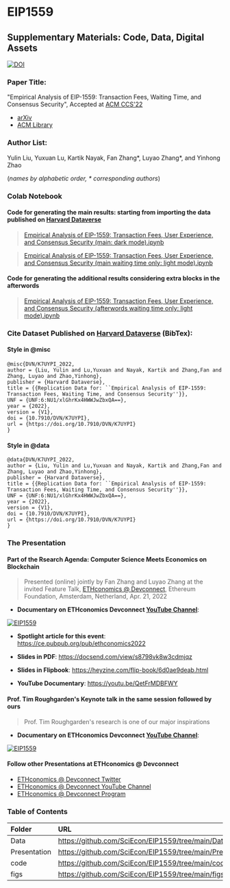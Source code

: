 # EIP1559
## Supplementary Materials: Code, Data, Digital Assets
[![DOI](https://zenodo.org/badge/DOI/10.5281/zenodo.6478038.svg)](https://doi.org/10.5281/zenodo.6478038)
### Paper Title:

"Empirical Analysis of EIP-1559: Transaction Fees, Waiting Time, and Consensus Security", Accepted at [ACM CCS'22](https://www.sigsac.org/ccs/CCS2022/call-for-papers.html)

- [arXiv](https://arxiv.org/abs/2201.05574)
- [ACM Library](https://dl.acm.org/doi/10.1145/3548606.3559341)

### Author List:

Yulin Liu, Yuxuan Lu, Kartik Nayak, Fan Zhang\*, Luyao Zhang\*, and Yinhong Zhao

(*names by alphabetic order, \* corresponding authors*)

### Colab Notebook
#### Code for generating the main results: starting from importing the data published on [Harvard Dataverse](https://doi.org/10.7910/DVN/K7UYPI)
> [Empirical Analysis of EIP-1559: Transaction Fees, User Experience, and Consensus Security (main: dark mode).ipynb](https://colab.research.google.com/drive/1ZCklHeCyWwR07F9arfrLvboNDCDhbzm3?usp=sharing)

> [Empirical Analysis of EIP-1559: Transaction Fees, User Experience, and Consensus Security (main waiting time only: light mode).ipynb](https://colab.research.google.com/drive/1ZCklHeCyWwR07F9arfrLvboNDCDhbzm3?usp=sharing)

#### Code for generating the additional results considering extra blocks in the afterwords
> [Empirical Analysis of EIP-1559: Transaction Fees, User Experience, and Consensus Security (afterwords waiting time only: light mode).ipynb](https://colab.research.google.com/drive/1NbqpqTg6b_Bd74xILbz3vZOIGDelIm39?usp=sharing)

### Cite Dataset Published on [Harvard Dataverse](https://doi.org/10.7910/DVN/K7UYPI) (BibTex):
#### Style in @misc

```
@misc{DVN/K7UYPI_2022,
author = {Liu, Yulin and Lu,Yuxuan and Nayak, Kartik and Zhang,Fan and Zhang, Luyao and Zhao,Yinhong},
publisher = {Harvard Dataverse},
title = {{Replication Data for: ``Empirical Analysis of EIP-1559: Transaction Fees, Waiting Time, and Consensus Security''}},
UNF = {UNF:6:NU1/xlGhrKx4HWWJwZbxQA==},
year = {2022},
version = {V1},
doi = {10.7910/DVN/K7UYPI},
url = {https://doi.org/10.7910/DVN/K7UYPI}
}
```

#### Style in @data

```
@data{DVN/K7UYPI_2022,
author = {Liu, Yulin and Lu,Yuxuan and Nayak, Kartik and Zhang,Fan and Zhang, Luyao and Zhao,Yinhong},
publisher = {Harvard Dataverse},
title = {{Replication Data for: ``Empirical Analysis of EIP-1559: Transaction Fees, Waiting Time, and Consensus Security''}},
UNF = {UNF:6:NU1/xlGhrKx4HWWJwZbxQA==},
year = {2022},
version = {V1},
doi = {10.7910/DVN/K7UYPI},
url = {https://doi.org/10.7910/DVN/K7UYPI}
}
```
### The Presentation
#### Part of the Rsearch Agenda: Computer Science Meets Economics on Blockchain
> Presented (online) jointly by Fan Zhang and Luyao Zhang at the invited Feature Talk, [ETHconomics @ Devconnect](https://ef-events.notion.site/ETHconomics-Devconnect-676d73f791684e18bfae35bbc9e1fa90), Ethereum Foundation, Amsterdam, Netherland, Apr. 21, 2022

- **Documentary on ETHconomics Devconnect [YouTube Channel](https://youtu.be/QetFrMDBFWY)**:

[![EIP1559](https://github.com/SciEcon/EIP1559/blob/main/Presentation/ETHconomics%20%40%20Devconnect%202022.png)](https://www.youtube.com/watch?v=QetFrMDBFWY)
- **Spotlight article for this event**: https://ce.pubpub.org/pub/ethconomics2022

- **Slides in PDF**: https://docsend.com/view/s8798vk8w3cdmjqz
- **Slides in Flipbook**: https://heyzine.com/flip-book/6d0ae9deab.html
- **YouTube Documentary**: https://youtu.be/QetFrMDBFWY
#### **Prof. Tim Roughgarden's  Keynote talk in the same session followed by ours**
> Prof. Tim Roughgarden's research is one of our major inspirations


- **Documentary on ETHconomics Devconnect [YouTube Channel](https://www.youtube.com/watch?v=a9SB3uXR1qw)**:

[![EIP1559](https://img.youtube.com/vi/a9SB3uXR1qw/0.jpg)](https://www.youtube.com/watch?v=a9SB3uXR1qw)

#### Follow other Presentations at ETHconomics @ Devconnect
- [ETHconomics @ Devconnect Twitter](https://twitter.com/ethconomics/status/1527017619542446091)
- [ETHconomics @ Devconnect YouTube Channel](https://www.youtube.com/channel/UCkGClyuefTTYZj9nU0-D71Q)
- [ETHconomics @ Devconnect Program](https://ef-events.notion.site/ETHconomics-Devconnect-676d73f791684e18bfae35bbc9e1fa90)

### Table of Contents
|   **Folder**   | **URL** | 
|:------------|:---------|
|Data |https://github.com/SciEcon/EIP1559/tree/main/Data|   
|Presentation| https://github.com/SciEcon/EIP1559/tree/main/Presentation|  
|code |  https://github.com/SciEcon/EIP1559/tree/main/code|  
|figs|https://github.com/SciEcon/EIP1559/tree/main/figs| 

